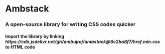 
# Ambstack
<h3>A open-source library for writing CSS codes quicker</h3>
<h4>Import the library by linking <b><i>https://cdn.jsdelivr.net/gh/ambujraj/ambstack@6c2ba8f7/href.min.css</i></b> to HTML code</h4> 
